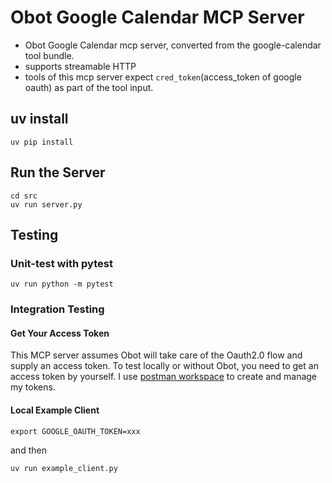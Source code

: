 # Obot Google Calendar MCP Server
- Obot Google Calendar mcp server, converted from the google-calendar tool bundle.
- supports streamable HTTP
- tools of this mcp server expect `cred_token`(access_token of google oauth) as part of the tool input.

## uv install
```
uv pip install
```

## Run the Server
```
cd src
uv run server.py
```

## Testing

### Unit-test with pytest
```
uv run python -m pytest
```

### Integration Testing

#### Get Your Access Token
This MCP server assumes Obot will take care of the Oauth2.0 flow and supply an access token. To test locally or without Obot, you need to get an access token by yourself. I use [postman workspace](https://blog.postman.com/how-to-access-google-apis-using-oauth-in-postman/) to create and manage my tokens.

#### Local Example Client
```
export GOOGLE_OAUTH_TOKEN=xxx
```
and then
```
uv run example_client.py
```